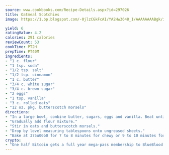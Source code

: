 ```yaml
---
source: www.cookbooks.com/Recipe-Details.aspx?id=297026
title: Oatmeal Scotchies
image: https://1.bp.blogspot.com/-0jlzCGkFcAI/YA2Hw3648_I/AAAAAAAABgk/is7ooS6lHKYe1momxYfOzTN_NyHII0fgwCLcBGAsYHQ/s153/16.png

yield: 6
ratingValue: 4.2
calories: 291 calories
reviewCount: 53
cookTime: PT2H
prepTime: PT40M
ingredients:
- "1 c. flour"
- "1 tsp. soda"
- "1/2 tsp. salt"
- "1/2 tsp. cinnamon"
- "1 c. butter"
- "3/4 c. white sugar"
- "3/4 c. brown sugar"
- "2 eggs"
- "1 tsp. vanilla"
- "3 c. rolled oats"
- "12 oz. pkg. butterscotch morsels"
directions:
- "In a large bowl, combine butter, sugars, eggs and vanilla. Beat until light and fluffy."
- "Gradually add flour mixture."
- "Stir in oats and butterscotch morsels."
- "Drop by level measuring tablespoons onto ungreased sheets."
- "Bake at 375u00b0 for 7 to 8 minutes for chewy or 9 to 10 minutes for crispy cookies."
crypto:
- "One half Bitcoin gets a full year mega-pass membership to BlueBlood."
---
```

